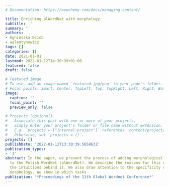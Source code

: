 ```yaml
---
# Documentation: https://wowchemy.com/docs/managing-content/

title: Enriching plWordNet with morphology
subtitle: ''
summary: ''
authors:
- Agnieszka Dziob
- walentynowicz
tags: []
categories: []
date: 2021-01-01
lastmod: 2022-01-12T14:30:39+01:00
featured: false
draft: false

# Featured image
# To use, add an image named `featured.jpg/png` to your page's folder.
# Focal points: Smart, Center, TopLeft, Top, TopRight, Left, Right, BottomLeft, Bottom, BottomRight.
image:
  caption: ''
  focal_point: ''
  preview_only: false

# Projects (optional).
#   Associate this post with one or more of your projects.
#   Simply enter your project's folder or file name without extension.
#   E.g. `projects = ["internal-project"]` references `content/project/deep-learning/index.md`.
#   Otherwise, set `projects = []`.
projects: []
publishDate: '2022-01-12T13:30:39.565863Z'
publication_types:
- '1'
abstract: In the paper, we present the process of adding morphological information
  to the Polish WordNet (plWordNet). We describe the reasons for this connection and
  the intuitions behind it. We also draw attention to the specificity of the Polish
  morphology. We show in which tasks
publication: '*Proceedings of the 11th Global Wordnet Conference*'
---
```

